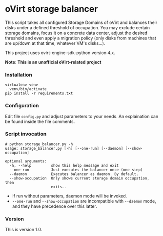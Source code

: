 # oVirt storage balancer

This script takes all configured Storage Domains of oVirt and balances their disks under a defined threshold of occupation. You may exclude certain storage domains, focus it on a concrete data center, adjust the desired threshold and even apply a migration policy (only disks from machines that are up/down at that time, whatever VM's disks...).

This project uses ovirt-engine-sdk-python version 4.x.

**Note: This is an unofficial oVirt-related project**

### Installation

```
virtualenv venv
. venv/bin/activate
pip install -r requirements.txt
```

### Configuration
Edit file `config.py` and adjust parameters to your needs. An explaination can be found inside the file comments.

### Script invocation

```
# python storage_balancer.py -h
usage: storage_balancer.py [-h] [--one-run] [--daemon] [--show-occupation]

optional arguments:
  -h, --help         show this help message and exit
  --one-run          Just executes the balancer once (one step)
  --daemon           Executes balancer as daemon. By default.
  --show-occupation  Only shows current storage domain occupation, then
                     exits..
```

* If run without parameters, daemon mode will be invoked.
* `--one-run` and `--show-occupation` are incompatible with `--daemon` mode, and they have precedence over this latter.

### Version

This is version 1.0.
